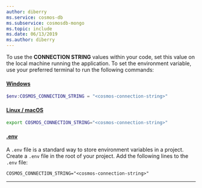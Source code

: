 ```yaml
---
author: diberry
ms.service: cosmos-db
ms.subservice: cosmosdb-mongo
ms.topic: include
ms.date: 06/13/2019
ms.author: diberry
---
```

To use the **CONNECTION STRING** values within your code, set this value on the local machine running the application. To set the environment variable, use your preferred terminal to run the following commands:

#### [Windows](#tab/windows)

```powershell
$env:COSMOS_CONNECTION_STRING = "<cosmos-connection-string>"
```

#### [Linux / macOS](#tab/linux+macos)

```bash
export COSMOS_CONNECTION_STRING="<cosmos-connection-string>"
```

#### [.env](#tab/dotenv)

A `.env` file is a standard way to store environment variables in a project. Create a `.env` file in the root of your project. Add the following lines to the `.env` file:

```dotenv
COSMOS_CONNECTION_STRING="<cosmos-connection-string>"
```

---
